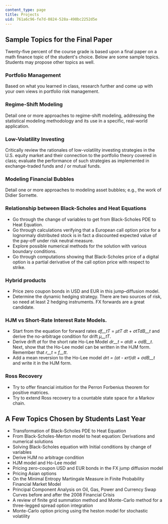 ```yaml
---
content_type: page
title: Projects
uid: 761a6c96-fe7d-0824-528a-490bc2252d5e
---
```


Sample Topics for the Final Paper
---------------------------------

Twenty-five percent of the course grade is based upon a final paper on a math finance topic of the student's choice. Below are some sample topics. Students may propose other topics as well.

### Portfolio Management

Based on what you learned in class, research further and come up with your own views in portfolio risk management.

### Regime-Shift Modeling

Detail one or more approaches to regime-shift modeling, addressing the statistical modeling methodology and its use in a specific, real-world application.

### Low-Volatility Investing

Critically review the rationales of low-volatility investing strategies in the U.S. equity market and their connection to the portfolio theory covered in class; evaluate the performance of such strategies as implemented in exchange-traded funds and / or mutual funds.

### Modeling Financial Bubbles

Detail one or more approaches to modeling asset bubbles; e.g., the work of Didier Sornette.

### Relationship between Black-Scholes and Heat Equations

*   Go through the change of variables to get from Black-Scholes PDE to Heat Equation.
*   Go through calculations verifying that a European call option price for a lognormaly distributed stock is in fact a discounted expected value of the pay-off under risk neutral measure.
*   Explore possible numerical methods for the solution with various boundary conditions.
*   Go through computations showing that Black-Scholes price of a digital option is a partial derivative of the call option price with respect to strike.

### Hybrid products

*   Price zero coupon bonds in USD and EUR in this jump–diffusion model.
*   Determine the dynamic hedging strategy. There are two sources of risk, so need at least 2 hedging instruments. FX forwards are a great candidate.

### HJM vs Short-Rate Interest Rate Models.

*   Start from the equation for forward rates _df__tT_ = _μtT dt_ + _σtTdB__t_ and derive the no-arbitrage condition for drift _μ__tT_.
*   Derive drift _at_ for the short rate Ho-Lee Model _dr__t_ = _atdt + σdB__t_. Next, show that the Ho-Lee model can be written in the HJM form. Remember that _r__t_ = _f__tt_.
*   Add a mean reversion to the Ho-Lee model _drt = (at - κrt)dt + σdB__t_ and write it in the HJM form.

### Ross Recovery

*   Try to offer financial intuition for the Perron Forbenius theorem for positive matrices.
*   Try to extend Ross recovery to a countable state space for a Markov chain.

A Few Topics Chosen by Students Last Year
-----------------------------------------

*   Transformation of Black-Scholes PDE to Heat Equation
*   From Black-Scholes-Merton model to heat equation: Derivations and numerical solutions
*   Solving Black-Scholes equation with Initial conditions by change of variables
*   Derive HJM no arbitrage condition
*   HJM model and Ho-Lee model
*   Pricing zero-coupon USD and EUR bonds in the FX jump diffusion model
*   Pricing Asian options
*   On the Minimal Entropy Martingale Measure in Finite Probability Financial Market Model
*   Principal Component Analysis on Oil, Gas, Power and Currency Swap Curves before and after the 2008 Financial Crisis
*   A review of finite grid summation method and Monte-Carlo method for a three-legged spread option integration
*   Monte-Carlo option pricing using the heston model for stochastic volatility